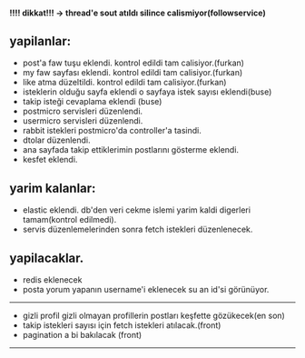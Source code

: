 #### !!!! dikkat!!! -> thread'e sout atıldı silince calismiyor(followservice)
## yapilanlar:
* post'a faw tuşu eklendi. kontrol edildi tam calisiyor.(furkan)
* my faw sayfası eklendi. kontrol edildi tam calisiyor.(furkan)
* like atma düzeltildi. kontrol edildi tam calisiyor.(furkan)
* isteklerin olduğu sayfa eklendi o sayfaya istek sayısı eklendi(buse)
* takip isteği cevaplama eklendi (buse)
* postmicro servisleri düzenlendi.
* usermicro servisleri düzenlendi.
* rabbit istekleri postmicro'da controller'a tasindi.
* dtolar düzenlendi.
* ana sayfada takip ettiklerimin postlarını gösterme eklendi.
* kesfet eklendi.


## yarim kalanlar:
* elastic eklendi. db'den veri cekme islemi yarim kaldi digerleri tamam(kontrol edilmedi).
* servis düzenlemelerinden sonra fetch istekleri düzenlenecek.

## yapilacaklar.
* redis eklenecek
* posta yorum yapanın username'i eklenecek su an id'si görünüyor.


---
* gizli profil gizli olmayan profillerin postları keşfette gözükecek(en son)
* takip istekleri sayısı için fetch istekleri atılacak.(front)
* pagination a bi bakılacak (front)
---

